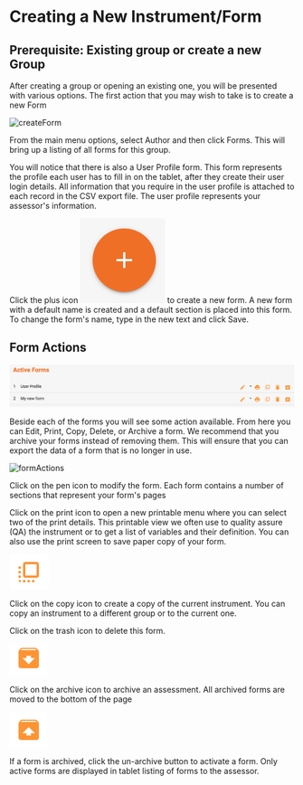 # Creating a New Instrument/Form
## Prerequisite: Existing group or create a new Group

After creating a group or opening an existing one, you will be presented with various options. The first action that you may wish to take is to create a new Form

![createForm](createForm.gif)

From the main menu options, select Author and then click Forms. This will bring up a listing of all forms for this group.

You will notice that there is also a User Profile form. This form represents the profile each user has to fill in on the tablet, after they create their user login details. All information that you require in the user profile is attached to each record in the CSV export file. The user profile represents your assessor's information.

Click the plus icon ![plusIcon](plusButton_small.png) to create a new form. A new form with a default name is created and a default section is placed into this form. To change the form's name, type in the new text and click Save.

## Form Actions

![activeForm](formActions.png)

Beside each of the forms you will see some action available. From here you can Edit, Print, Copy, Delete, or Archive a form. We recommend that you archive your forms instead of removing them. This will ensure that you can export the data of a form that is no longer in use.

![formActions](formActions.gif)


Click on the pen icon to modify the form. Each form contains a number of sections that represent your form's pages

Click on the print icon to open a new printable menu where you can select two of the print details. This printable view we often use to quality assure (QA) the instrument or to get a list of variables and their definition. You can also use the print screen to save paper copy of your form.

![copy](copyImage.png)

Click on the copy icon to create a copy of the current instrument. You can copy an instrument to a different group or to the current one.

Click on the trash icon to delete this form.

![save](saveImage.png)

Click on the archive icon to archive an assessment. All archived forms are moved to the bottom of the page

![archive](archiveImage.png)

If a form is archived, click the un-archive button to activate a form. Only active forms are displayed in tablet listing of forms to the assessor.
